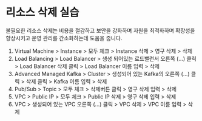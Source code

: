 # 리소스 삭제 실습

불필요한 리소스 삭제는 비용을 절감하고 보안을 강화하며 자원을 최적화하며 확장성을 향상시키고 운영 관리를 간소화하는데 도움을 줍니다.


1. Virtual Machine > Instance > 모두 체크 > Instance 삭제 > 영구 삭제 > 삭제
2. Load Balancing > Load Balancer > 생성 되어있는 로드밸런서 오른쪽 (...) 클릭 > Load Balancer 삭제 클릭 > Load Balancer 이름 입력 > 삭제
3. Advanced Managed Kafka > Cluster > 생성되어 있는 Kafka의 오른쪽 (...) 클릭 > 삭제 클릭 > Kafka 이름 입력 > 삭제
4. Pub/Sub > Topic > 모두 체크 > 삭제버튼 클릭 > 영구 삭제 입력 > 삭제
5. VPC > Public IP > 모두 체크 > Public IP 삭제 > 영구 삭제 입력 > 삭제
6. VPC > 생성되어 있는 VPC 오른쪽 (...) 클릭 > VPC 삭제 > VPC 이름 입력 > 삭제

